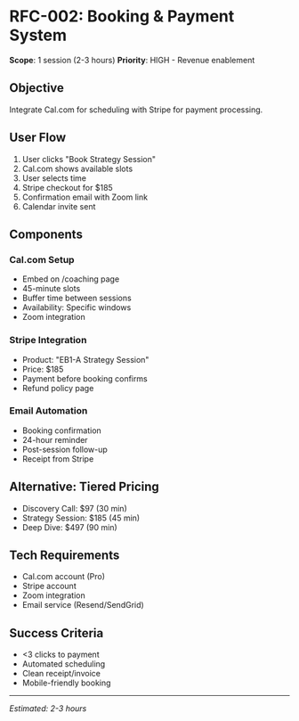 # RFC-002: Booking & Payment System
**Scope**: 1 session (2-3 hours)
**Priority**: HIGH - Revenue enablement

## Objective
Integrate Cal.com for scheduling with Stripe for payment processing.

## User Flow
1. User clicks "Book Strategy Session"
2. Cal.com shows available slots
3. User selects time
4. Stripe checkout for $185
5. Confirmation email with Zoom link
6. Calendar invite sent

## Components

### Cal.com Setup
- Embed on /coaching page
- 45-minute slots
- Buffer time between sessions
- Availability: Specific windows
- Zoom integration

### Stripe Integration
- Product: "EB1-A Strategy Session"
- Price: $185
- Payment before booking confirms
- Refund policy page

### Email Automation
- Booking confirmation
- 24-hour reminder
- Post-session follow-up
- Receipt from Stripe

## Alternative: Tiered Pricing
- Discovery Call: $97 (30 min)
- Strategy Session: $185 (45 min)  
- Deep Dive: $497 (90 min)

## Tech Requirements
- Cal.com account (Pro)
- Stripe account
- Zoom integration
- Email service (Resend/SendGrid)

## Success Criteria
- <3 clicks to payment
- Automated scheduling
- Clean receipt/invoice
- Mobile-friendly booking

---
*Estimated: 2-3 hours*